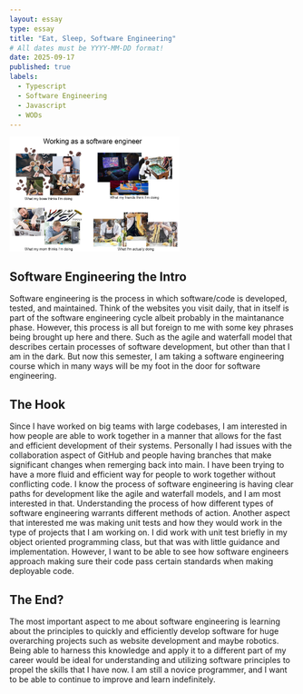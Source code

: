 ```yaml
---
layout: essay
type: essay
title: "Eat, Sleep, Software Engineering"
# All dates must be YYYY-MM-DD format!
date: 2025-09-17
published: true
labels:
  - Typescript
  - Software Engineering
  - Javascript
  - WODs
---
```


<img width="300px" class="rounded float-start pe-4" src="../img/software.png">

## Software Engineering the Intro

Software engineering is the process in which software/code is developed, tested, and maintained. Think of the websites you visit daily, that in itself is part of the software engineering cycle albeit probably in the maintanance phase. However, this process is all but foreign to me with some key phrases being brought up here and there. Such as the agile and waterfall model that describes certain processes of software development, but other than that I am in the dark. But now this semester, I am taking a software engineering course which in many ways will be my foot in the door for software engineering.

## The Hook

Since I have worked on big teams with large codebases, I am interested in how people are able to work together in a manner that allows for the fast and efficient development of their systems. Personally I had issues with the collaboration aspect of GitHub and people having branches that make significant changes when remerging back into main. I have been trying to have a more fluid and efficient way for people to work together without conflicting code. I know the process of software engineering is having clear paths for development like the agile and waterfall models, and I am most interested in that. Understanding the process of how different types of software engineering warrants different methods of action. Another aspect that interested me was making unit tests and how they would work in the type of projects that I am working on. I did work with unit test briefly in my object oriented programming class, but that was with little guidance and implementation. However, I want to be able to see how software engineers approach making sure their code pass certain standards when making deployable code. 

## The End?

The most important aspect to me about software engineering is learning about the principles to quickly and efficiently develop software for huge overarching projects such as website development and maybe robotics. Being able to harness this knowledge and apply it to a different part of my career would be ideal for understanding and utilizing software principles to propel the skills that I have now. I am still a novice programmer, and I want to be able to continue to improve and learn indefinitely.
